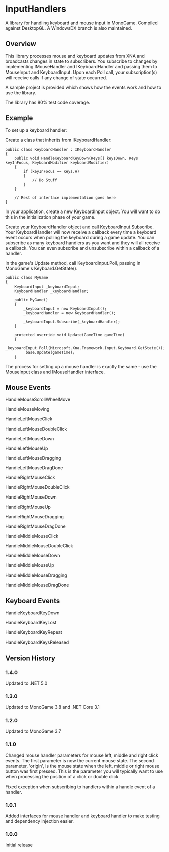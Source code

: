 # InputHandlers
A library for handling keyboard and mouse input in MonoGame.  Compiled against DesktopGL.  A WindowsDX branch is also maintained.

## Overview
This library processes mouse and keyboard updates from XNA and broadcasts changes in state to subscribers.  You subscribe to changes by implementing IMouseHandler and IKeyboardHandler and passing them to MouseInput and KeyboardInput.  Upon each Poll call, your subscription(s) will receive calls if any change of state occurred.

A sample project is provided which shows how the events work and how to use the library.

The library has 80% test code coverage.


## Example
To set up a keyboard handler:

Create a class that inherits from IKeyboardHandler:

    public class KeyboardHandler : IKeyboardHandler
    {
        public void HandleKeyboardKeyDown(Keys[] keysDown, Keys keyInFocus, KeyboardModifier keyboardModifier)
        {
            if (keyInFocus == Keys.A)
            {
                // Do Stuff
            }
        }

        // Rest of interface implementation goes here
    }

In your application, create a new KeyboardInput object.  You will want to do this in the initialization phase of your game.

Create your KeyboardHandler object and call KeyboardInput.Subscribe.  Your KeyboardHandler will now receive a callback every time a keyboard event occurs when polling the keyboard during a game update.  You can subscribe as many keyboard handlers as you want and they will all receive a callback.  You can even subscribe and unsubscribe within a callback of a handler.

In the game's Update method, call KeyboardInput.Poll, passing in MonoGame's Keyboard.GetState().

    public class MyGame
    {
        KeyboardInput _keyboardInput;
        KeyboardHandler _keyboardHandler;
        
        public MyGame()
        {
            _keyboardInput = new KeyboardInput();
            _keyboardHandler = new KeyboardHandler();
            
            _keyboardInput.Subscribe(_keyboardHandler);
        }
            
        protected override void Update(GameTime gameTime)
        {      
            _keyboardInput.Poll(Microsoft.Xna.Framework.Input.Keyboard.GetState());     
             base.Update(gameTime);
        }
        
The process for setting up a mouse handler is exactly the same - use the MouseInput class and IMouseHandler interface.

## Mouse Events
HandleMouseScrollWheelMove

HandleMouseMoving

HandleLeftMouseClick

HandleLeftMouseDoubleClick

HandleLeftMouseDown

HandleLeftMouseUp

HandleLeftMouseDragging

HandleLeftMouseDragDone

HandleRightMouseClick

HandleRightMouseDoubleClick

HandleRightMouseDown

HandleRightMouseUp

HandleRightMouseDragging

HandleRightMouseDragDone

HandleMiddleMouseClick

HandleMiddleMouseDoubleClick

HandleMiddleMouseDown

HandleMiddleMouseUp

HandleMiddleMouseDragging

HandleMiddleMouseDragDone

## Keyboard Events
HandleKeyboardKeyDown

HandleKeyboardKeyLost

HandleKeyboardKeyRepeat

HandleKeyboardKeysReleased

## Version History
### 1.4.0
Updated to .NET 5.0

### 1.3.0
Updated to MonoGame 3.8 and .NET Core 3.1

### 1.2.0
Updated to MonoGame 3.7

### 1.1.0
Changed mouse handler parameters for mouse left, middle and right click events.  The first parameter is now the current mouse state.  The second parameter, 'origin', is the mouse state when the left, middle or right mouse button was first pressed.   This is the parameter you will typically want to use when processing the position of a click or double click.

Fixed exception when subscribing to handlers within a handle event of a handler.

### 1.0.1
Added interfaces for mouse handler and keyboard handler to make testing and dependency injection easier.

### 1.0.0
Initial release
